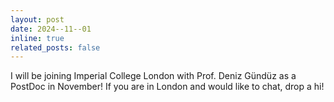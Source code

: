 ```yaml
---
layout: post
date: 2024--11--01 
inline: true
related_posts: false
---
```


I will be joining Imperial College London with Prof. Deniz Gündüz as a PostDoc in November! If you are in London and would like to chat, drop a hi!

